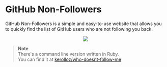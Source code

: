 # GitHub Non-Followers

GitHub Non-Followers is a simple and easy-to-use website that allows you to quickly find the list of GitHub users who are not following you back. 

<p align="center">
  <img src="https://user-images.githubusercontent.com/36763164/225317181-44c65a30-a212-4dc7-905e-aaa75ad248c2.png" />
</p>

> **Note**  
> There's a command line version written in Ruby.  
> You can find it at [kerolloz/who-doesnt-follow-me](https://github.com/kerolloz/who-doesnt-follow-me)
